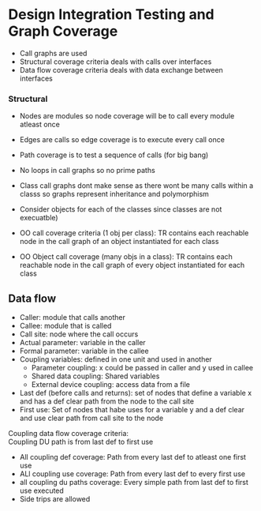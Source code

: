 # Design Integration Testing and Graph Coverage  
* Call graphs are used  
* Structural coverage criteria deals with calls over interfaces  
* Data flow coverage criteria deals with data exchange between interfaces  
  
### Structural  
* Nodes are modules so node coverage will be to call every module atleast once  
* Edges are calls so edge coverage is to execute every call once  
* Path coverage is to test a sequence of calls (for big bang)  
* No loops in call graphs so no prime paths  
   
* Class call graphs dont make sense as there wont be many calls within a classs so graphs represent inheritance and polymorphism  
* Consider objects for each of the classes since classes are not execuatble)  
* OO call coverage criteria (1 obj per class): TR contains each reachable node in the call graph of an object instantiated for each class  
* OO Object call coverage (many objs in a class): TR contains each reachable node in the call graph of every object instantiated for each class  
  
## Data flow  
* Caller: module that calls another  
* Callee: module that is called  
* Call site: node where the call occurs  
* Actual parameter: variable in the caller  
* Formal parameter: variable in the callee  
* Coupling variables: defined in one unit and used in another  
  * Parameter coupling: x could be passed in caller and y used in callee  
  * Shared data coupling: Shared variables  
  * External device coupling: access data from a file  
* Last def (before calls and returns): set of nodes that define a variable x and has a def clear path from the node to the call site  
* First use: Set of nodes that habe uses for a variable y and a def clear and use clear path from call site to the node  
  
Coupling data flow coverage criteria:  
Coupling DU path is from last def to first use  
* All coupling def coverage: Path from every last def to atleast one first use  
* ALl coupling use coverage: Path from every last def to every first use  
* all coupling du paths coverage: Every simple path from last def to first use executed  
* Side trips are allowed  


    
    
  
  
  
  
